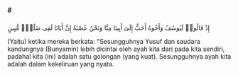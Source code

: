 ##### 8

<span class="ayah">إِذْ قَالُوا۟ لَيُوسُفُ وَأَخُوهُ أَحَبُّ إِلَىٰٓ أَبِينَا مِنَّا وَنَحْنُ عُصْبَةٌ إِنَّ أَبَانَا لَفِى ضَلَٰلٍۢ مُّبِينٍ</span>

<span class="ayah_translation">(Yaitu) ketika mereka berkata: "Sesungguhnya Yusuf dan saudara kandungnya (Bunyamin) lebih dicintai oleh ayah kita dari pada kita sendiri, padahal kita (ini) adalah satu golongan (yang kuat). Sesungguhnya ayah kita adalah dalam kekeliruan yang nyata.</span>
